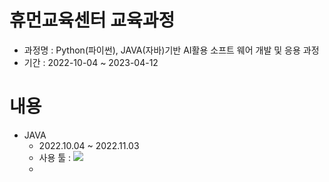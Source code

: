 # 휴먼교육센터 교육과정

- 과정명 : Python(파이썬), JAVA(자바)기반 AI활용 소프트 웨어 개발 및 응용 과정
- 기간 : 2022-10-04 ~ 2023-04-12

# 내용
- JAVA
    - 2022.10.04 ~ 2022.11.03
    - 사용 툴 : <img src="https://img.shields.io/badge/Eclips SE-61DAFB?style=flat&logo=React&logoColor=white"/>
    - 